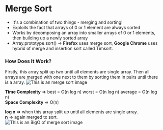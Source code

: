# Merge Sort
- It's a combination of two things - merging and sorting!
- Exploits the fact that arrays of 0 or 1 element are always sorted
- Works by decomposing an array into smaller arrays of 0 or 1 elements, then building up a newly sorted array
- Array.prototype.sort() => **Firefox** uses merge sort, **Google Chrome** uses hybrid of merge and insertion sort called Timsort.

### How Does It Work?
Firstly, this array split up two until all elements are single array. Then all arrays are merged with one next to them by sorting them in pairs until there is a array.
![This is an merge sort image](../assets/Images/mergeSort.PNG)

**Time Complexity** => best = O(n log n) worst = O(n log n) average = O(n log n)  
**Space Complexity** => O(n)

**log n** => when this array split up until all elements are single array.  
**n** => again merged to sort.  
![This is an BigO of merge sort image](../assets/Images/merge_Sort_BigO.PNG)


